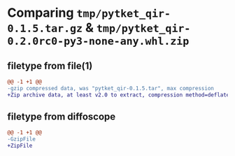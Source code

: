 # Comparing `tmp/pytket_qir-0.1.5.tar.gz` & `tmp/pytket_qir-0.2.0rc0-py3-none-any.whl.zip`

## filetype from file(1)

```diff
@@ -1 +1 @@
-gzip compressed data, was "pytket_qir-0.1.5.tar", max compression
+Zip archive data, at least v2.0 to extract, compression method=deflate
```

## filetype from diffoscope

```diff
@@ -1 +1 @@
-GzipFile
+ZipFile
```

